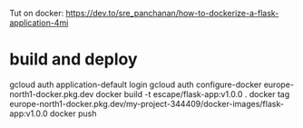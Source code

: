 Tut on docker: https://dev.to/sre_panchanan/how-to-dockerize-a-flask-application-4mi

# build and deploy

gcloud auth application-default login
gcloud auth configure-docker europe-north1-docker.pkg.dev
docker build -t escape/flask-app:v1.0.0 .
docker tag <image> europe-north1-docker.pkg.dev/my-project-344409/docker-images/flask-app:v1.0.0
docker push <tag>